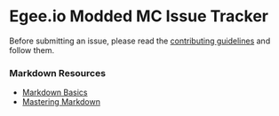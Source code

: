 Egee.io Modded MC Issue Tracker
===

Before submitting an issue, please read the [contributing guidelines](/CONTRIBUTING.md)
and follow them.

### Markdown Resources
* [Markdown Basics](https://help.github.com/articles/markdown-basics/)
* [Mastering Markdown](https://guides.github.com/features/mastering-markdown/)
